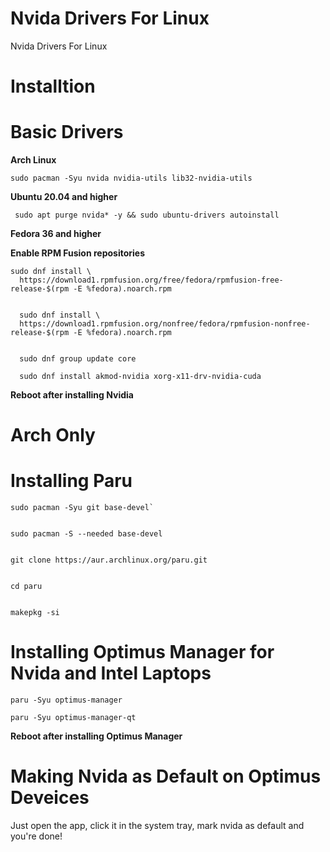 # Nvida Drivers For Linux
Nvida Drivers For Linux


# Installtion


# Basic Drivers


**Arch Linux**


`sudo pacman -Syu nvida nvidia-utils lib32-nvidia-utils`


**Ubuntu 20.04 and higher**


` sudo apt purge nvida* -y && sudo ubuntu-drivers autoinstall`


**Fedora 36 and higher**


**Enable RPM Fusion repositories**


```
sudo dnf install \
  https://download1.rpmfusion.org/free/fedora/rpmfusion-free-release-$(rpm -E %fedora).noarch.rpm


  sudo dnf install \
  https://download1.rpmfusion.org/nonfree/fedora/rpmfusion-nonfree-release-$(rpm -E %fedora).noarch.rpm


  sudo dnf group update core
  
  sudo dnf install akmod-nvidia xorg-x11-drv-nvidia-cuda
```

**Reboot after installing Nvidia**

# Arch Only


# Installing Paru 


```
sudo pacman -Syu git base-devel`


sudo pacman -S --needed base-devel


git clone https://aur.archlinux.org/paru.git


cd paru


makepkg -si
```


# Installing Optimus Manager for Nvida and Intel Laptops


`paru -Syu optimus-manager`


`paru -Syu optimus-manager-qt`



**Reboot after installing Optimus Manager**


# Making Nvida as Default on Optimus Deveices


Just open the app, click it in the system tray, mark nvida as default and you're done!
